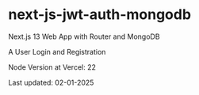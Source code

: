 # next-js-jwt-auth-mongodb

Next.js 13 Web App with Router and MongoDB

A User Login and Registration

Node Version at Vercel: 22

Last updated: 02-01-2025



